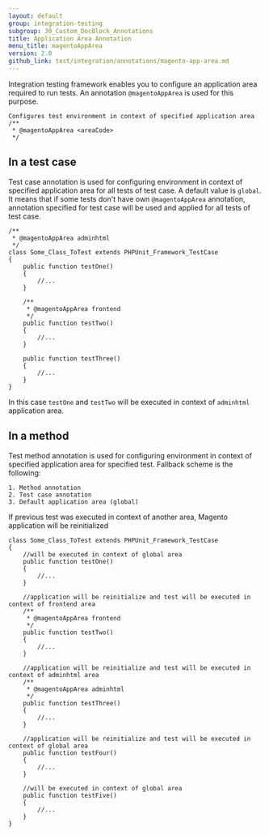 ```yaml
---
layout: default
group: integration-testing
subgroup: 30_Custom_DocBlock_Annotations
title: Application Area Annotation
menu_title: magentoAppArea
version: 2.0
github_link: test/integration/annotations/magento-app-area.md
---
```


Integration testing framework enables you to configure an application area required to run tests. An annotation `@magentoAppArea` is used for this purpose.

``` php?start_inline=1
Configures test environment in context of specified application area
/**
 * @magentoAppArea <areaCode>
 */
```

## In a test case

Test case annotation is used for configuring environment in context of specified application area for all tests of test case. A default value is `global`. It means that if some tests don't have own `@magentoAppArea` annotation, annotation specified for test case will be used and applied for all tests of test case.

``` php?start_inline=1
/**
 * @magentoAppArea adminhtml
 */
class Some_Class_ToTest extends PHPUnit_Framework_TestCase
{
    public function testOne()
    {
        //...
    }
 
    /**
     * @magentoAppArea frontend
     */
    public function testTwo()
    {
        //...
    }
 
    public function testThree()
    {
        //...
    }
}
```

In this case `testOne` and `testTwo` will be executed in context of `adminhtml` application area.

## In a method

Test method annotation is used for configuring environment in context of specified application area for specified test. Fallback scheme is the following:

    1. Method annotation
    2. Test case annotation
    3. Default application area (global)
    
If previous test was executed in context of another area, Magento application will be reinitialized

``` php?start_inline=1
class Some_Class_ToTest extends PHPUnit_Framework_TestCase
{
    //will be executed in context of global area
    public function testOne()
    {
        //...
    }
 
    //application will be reinitialize and test will be executed in context of frontend area
    /**
     * @magentoAppArea frontend
     */
    public function testTwo()
    {
        //...
    }
 
    //application will be reinitialize and test will be executed in context of adminhtml area
    /**
     * @magentoAppArea adminhtml
     */
    public function testThree()
    {
        //...
    }
 
    //application will be reinitialize and test will be executed in context of global area
    public function testFour()
    {
        //...
    }
 
    //will be executed in context of global area
    public function testFive()
    {
        //...
    }
}
```